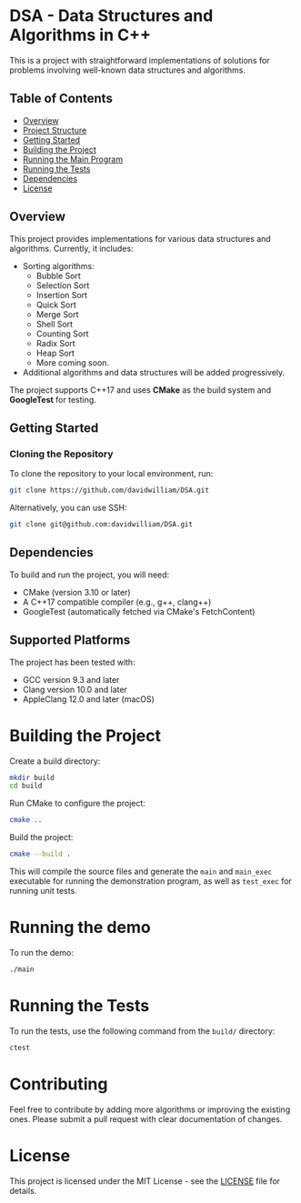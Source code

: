 # DSA - Data Structures and Algorithms in C++

This is a project with straightforward implementations of solutions for problems involving well-known data structures and algorithms.

## Table of Contents
- [Overview](#overview)
- [Project Structure](#project-structure)
- [Getting Started](#getting-started)
- [Building the Project](#building-the-project)
- [Running the Main Program](#running-the-main-program)
- [Running the Tests](#running-the-tests)
- [Dependencies](#dependencies)
- [License](#license)

## Overview

This project provides implementations for various data structures and algorithms. Currently, it includes:

- Sorting algorithms:
    - Bubble Sort
    - Selection Sort
    - Insertion Sort
    - Quick Sort
    - Merge Sort
    - Shell Sort
    - Counting Sort
    - Radix Sort
    - Heap Sort
    - More coming soon.
- Additional algorithms and data structures will be added progressively.

The project supports C++17 and uses **CMake** as the build system and **GoogleTest** for testing.


## Getting Started

### Cloning the Repository

To clone the repository to your local environment, run:

```bash
git clone https://github.com/davidwilliam/DSA.git
```

Alternatively, you can use SSH:

```bash
git clone git@github.com:davidwilliam/DSA.git
```

## Dependencies
To build and run the project, you will need:

- CMake (version 3.10 or later)
- A C++17 compatible compiler (e.g., g++, clang++)
- GoogleTest (automatically fetched via CMake's FetchContent)

## Supported Platforms
The project has been tested with:

- GCC version 9.3 and later
- Clang version 10.0 and later
- AppleClang 12.0 and later (macOS)

# Building the Project

Create a build directory:

```bash
mkdir build
cd build
```
Run CMake to configure the project:

```bash
cmake ..
```

Build the project:

```bash
cmake --build .
```

This will compile the source files and generate the `main` and `main_exec` executable for running the demonstration program, as well as `test_exec` for running unit tests.

# Running the demo

To run the demo:

```bash
./main
```

# Running the Tests

To run the tests, use the following command from the `build/` directory:

```bash
ctest
```

# Contributing

Feel free to contribute by adding more algorithms or improving the existing ones. Please submit a pull request with clear documentation of changes.

# License

This project is licensed under the MIT License - see the [LICENSE](https://github.com/davidwilliam/DSA/blob/main/LICENSE) file for details.
